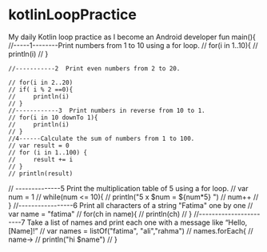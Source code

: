 # kotlinLoopPractice
My daily Kotlin loop practice as I become an Android developer
fun main(){
//-----1--------Print numbers from 1 to 10 using a for loop.
    // for(i in 1..10){
    //     println(i)
    // }
    
    //-----------2  Print even numbers from 2 to 20.
    
    // for(i in 2..20)
    // if( i % 2 ==0){
    //     println(i)
    // }
    //------------3  Print numbers in reverse from 10 to 1.
    // for(i in 10 downTo 1){
    //     println(i)
    // }
    //4------Calculate the sum of numbers from 1 to 100.
    // var result = 0
    // for (i in 1..100) { 
    //     result += i
    // }
    // println(result)
  // --------------5 Print the multiplication table of 5 using a for loop.
//   var num = 1
//   while(num <= 10){
//       println("5 x $num = ${num*5} ")
//       num++
//   }
//-----------------6 Print all characters of a string "Fatima" one by one
// var name = "fatima"
// for(ch in name){
//     println(ch)
// }
//-----------------------7 Take a list of names and print each one with a message like “Hello, [Name]!”
// var names = listOf("fatima", "ali","rahma")
// names.forEach{
//     name->
//     println("hi $name")
// }
